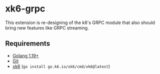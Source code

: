 # xk6-grpc

This extension is re-designing of the k6's GRPC module that also should bring new features like GRPC streaming.

## Requirements

* [Golang 1.19+](https://go.dev/)
* [Git](https://git-scm.com/)
* [xk6](https://github.com/grafana/xk6) (`go install go.k6.io/xk6/cmd/xk6@latest`)
